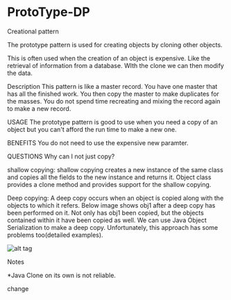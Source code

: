 # ProtoType-DP

Creational pattern 

The prototype pattern is used for creating objects by cloning other objects.

This is often used when the creation of an object is expensive. Like the retrieval of information from a database. WIth the clone we can then modify the data.

Description
This pattern is like a master record. You have one master that has all the finished work. You then copy the master to make duplicates for the masses. You do not spend time recreating and mixing the record again to make a new record.


USAGE
The prototype pattern is good to use when you need a copy of an object but you can't afford the run time to make a new one.


BENEFITS
You do not need to use the expensive new paramter.


QUESTIONS
Why can I not just copy?


shallow copying:
shallow copying creates a new instance of the same class and copies all the fields to the new instance and returns it. Object class provides a clone method and provides support for the shallow copying.
  



Deep copying:
A deep copy occurs when an object is copied along with the objects to which it refers. Below image shows obj1 after a deep copy has been performed on it. Not only has obj1 been copied, but the objects contained within it have been copied as well. We can use Java Object Serialization to make a deep copy. Unfortunately, this approach has some problems too(detailed examples). 


![alt tag](https://i-msdn.sec.s-msft.com/dynimg/IC400939.png)

Notes

*Java Clone on its own is not reliable.


change 
